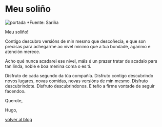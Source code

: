 

# Meu soliño

![portada](../assets/blog/sarinha.jpeg "Portada")
*Fuente: Sariña

Meu soliño!

Contigo descubro versións de min mesmo que descoñecía, e que son precisas para achegarme ao nivel mínimo que a tua bondade, agarimo e atención merece.

Acho qué nunca acadarei ese nivel, máis é un prazer tratar de acadalo para tan linda, noble e boa menina coma o es tí.

Disfruto de cada segundo da túa compañía. Disfruto contigo descubrindo novos lugares, novas comidas, novas versións de min mesmo. Disfruto descubrindote. Disfruto descubrindonos. E teño a firme vontade de seguir facendoo.

Querote,

Hugo,

[volver al blog](https://hugotechandtravel.netlify.app/#/gentes_de_martes/)